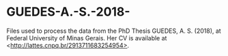 # GUEDES-A.-S.-2018-
Files used to process the data from the PhD Thesis GUEDES, A. S. (2018), at Federal University of Minas Gerais. Her CV is available at &lt;http://lattes.cnpq.br/2913711683254954>.
